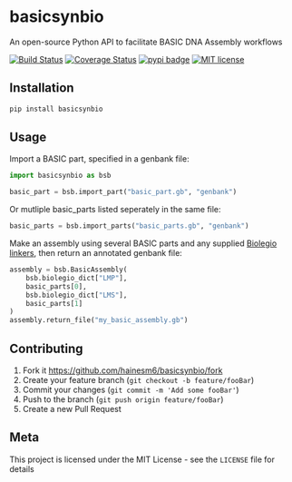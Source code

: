 # basicsynbio

An open-source Python API to facilitate BASIC DNA Assembly workflows

[![Build Status][travis_badge]][travis_url]
[![Coverage Status][coverage_badge]][coverage_url]
[![pypi badge][pypi_badge]][pypi_url]
[![MIT license](https://img.shields.io/badge/License-MIT-blue.svg)](https://lbesson.mit-license.org/)

## Installation

```sh
pip install basicsynbio
```

## Usage

Import a BASIC part, specified in a genbank file:

```python
import basicsynbio as bsb

basic_part = bsb.import_part("basic_part.gb", "genbank")
```

Or mutliple basic_parts listed seperately in the same file:

```python
basic_parts = bsb.import_parts("basic_parts.gb", "genbank")
```

Make an assembly using several BASIC parts and any supplied [Biolegio linkers](https://www.biolegio.com/products-services/basic/), then return an annotated genbank file:

```python
assembly = bsb.BasicAssembly(
    bsb.biolegio_dict["LMP"],
    basic_parts[0],
    bsb.biolegio_dict["LMS"],
    basic_parts[1]
)
assembly.return_file("my_basic_assembly.gb")
```

## Contributing

1. Fork it <https://github.com/hainesm6/basicsynbio/fork>
2. Create your feature branch (`git checkout -b feature/fooBar`)
3. Commit your changes (`git commit -m 'Add some fooBar'`)
4. Push to the branch (`git push origin feature/fooBar`)
5. Create a new Pull Request

## Meta

This project is licensed under the MIT License - see the ``LICENSE`` file for details

[pypi_badge]: https://img.shields.io/pypi/v/basicsynbio.svg
[pypi_url]: https://pypi.python.org/pypi/basicsynbio
[travis_badge]: https://travis-ci.org/hainesm6/basicsynbio.svg
[travis_url]: https://travis-ci.org/hainesm6/basicsynbio
[coverage_badge]: https://coveralls.io/repos/github/hainesm6/basicsynbio/badge.svg?branch=master
[coverage_url]: https://coveralls.io/github/hainesm6/basicsynbio?branch=master

